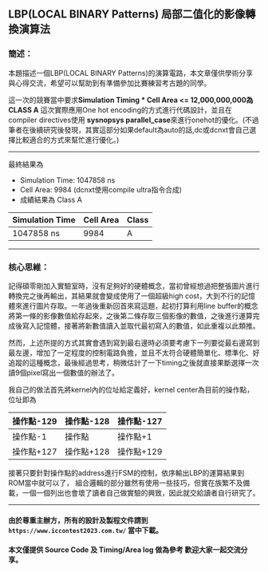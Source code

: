 ## LBP(LOCAL BINARY Patterns) 局部二值化的影像轉換演算法
### 簡述：
本題描述一個LBP(LOCAL BINARY Patterns)的演算電路，本文章僅供學術分享與心得交流，希望可以幫助到有準備參加比賽練習考古題的同學。

這一次的競賽當中要求**Simulation Timing * Cell Area <= 12,000,000,000為CLASS A**
這次實際應用One hot encoding的方式進行代碼設計，並且在compiler directives使用 
**sysnopsys parallel_case**來進行onehot的優化。(不過筆者在後續研究後發現，其實這部分如果default為auto的話,dc或dcnxt會自己選擇比較適合的方式來幫忙進行優化。)

---

最終結果為
* Simulation Time: 1047858 ns
* Cell Area: 9984 (dcnxt使用compile ultra指令合成)
* 成績結果為 Class A



| Simulation Time | Cell Area | Class |
| -------- | -------- | -------- |
| 1047858 ns     | 9984    | A    |


---
### 核心思維：
記得碩零剛加入實驗室時，沒有足夠好的硬體概念，當初曾經想過把整張圖片進行轉換完之後再輸出，其結果就會變成使用了一個超級high cost，大到不行的記憶體來進行圖片存取。一年過後重新回首來寫這題，起初打算利用line buffer的概念將第一條的影像數值給存起來，之後第二條存取三個影像的數值，之後進行運算完成後寫入記憶體，接著將新數值讀入並取代最初寫入的數值，如此重複以此類推。

然而，上述所提的方式其實會遇到寫到最右邊時必須要考慮下一列要從最右邊寫到最左邊，增加了一定程度的控制電路負擔，並且不太符合硬體簡單化、標準化、好追蹤的這種概念，最後經過思考，稍微估計了一下timing之後就直接果斷選擇一次讀9個pixel寫出一個數值的辦法了。

我自己的做法首先將kernel內的位址給定義好，kernel center為目前的操作點，位址即為  

| 操作點-129 | 操作點-128 | 操作點-127 |
| -------- | -------- | -------- |
| 操作點-1    | 操作點     | 操作點+1     |
| 操作點+127 | 操作點+128 | 操作點+129  |

接著只要針對操作點的address進行FSM的控制，依序輸出LBP的運算結果到ROM當中就可以了，
組合邏輯的部分雖然有使用一些技巧，但實在族繁不及備載，一個一個列出也會壞了讀者自己做實驗的興致，因此就交給讀者自行研究了。

---

#### 由於尊重主辦方，所有的設計及製程文件請到`https://www.iccontest2023.com.tw/` 當中下載。
#### 本文僅提供 Source Code 及 Timing/Area log 做為參考 歡迎大家一起交流分享。
